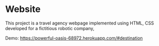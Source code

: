 # Website

This project is a travel agency webpage implemented using HTML, CSS developed for a fictitious robotic company,


Demo: https://powerful-oasis-68972.herokuapp.com/#destination

